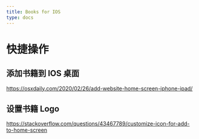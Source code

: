 ```yaml
---
title: Books for IOS
type: docs
---
```


# 快捷操作

## 添加书籍到 IOS 桌面

https://osxdaily.com/2020/02/26/add-website-home-screen-iphone-ipad/


## 设置书籍 Logo

https://stackoverflow.com/questions/43467789/customize-icon-for-add-to-home-screen

